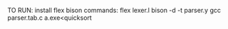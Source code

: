 TO RUN:
install flex bison
commands:
flex lexer.l
bison -d -t parser.y
gcc parser.tab.c
a.exe<quicksort
